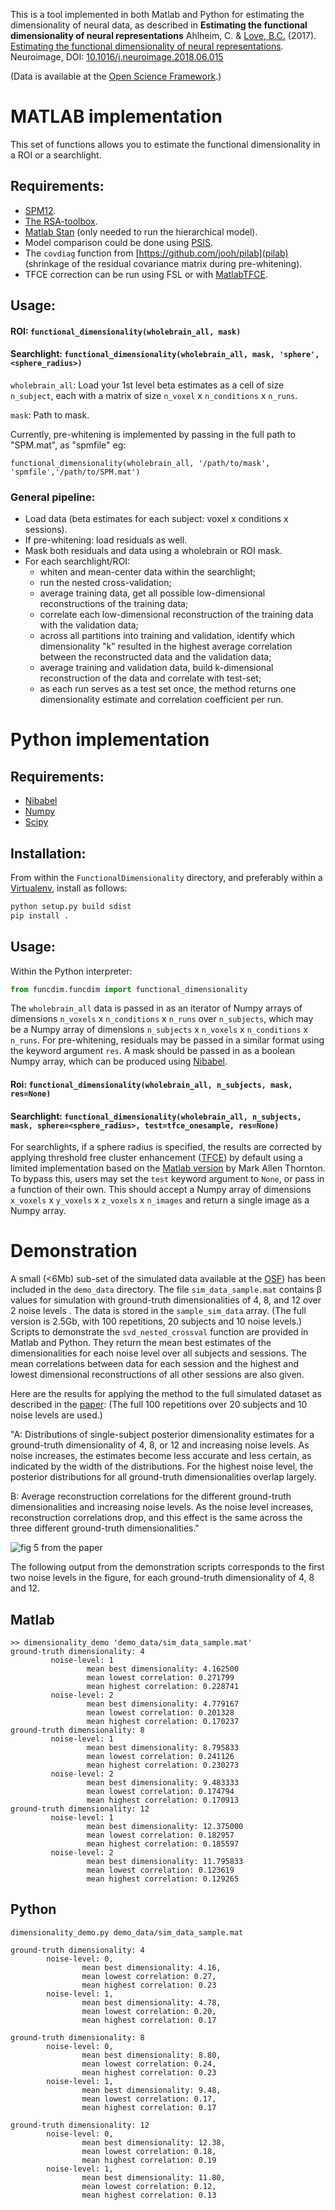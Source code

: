 This is a tool implemented in both Matlab and Python for estimating the dimensionality of neural data, as described in 
**Estimating the functional dimensionality of neural representations**
Ahlheim, C. & [Love, B.C.](http://bradlove.org) (2017). [Estimating the functional dimensionality of neural representations](https://www.sciencedirect.com/science/article/pii/S1053811918305226). Neuroimage, DOI: [10.1016/j.neuroimage.2018.06.015](https://doi.org/10.1016/j.neuroimage.2018.06.015)

(Data is available at the [Open Science Framework](https://osf.io/tpq92/).)

# MATLAB implementation

This set of functions allows you to estimate the functional dimensionality in a ROI or a searchlight.

## Requirements:

- [SPM12](http://www.fil.ion.ucl.ac.uk/spm/software/spm12/).
- [The RSA-toolbox](https://www.mrc-cbu.cam.ac.uk/methods-and-resources/toolboxes/).
- [Matlab Stan](http://mc-stan.org/users/interfaces/matlab-stan) (only needed to run the hierarchical model).
- Model comparison could be done using [PSIS](https://github.com/avehtari/PSIS).
- The ```covdiag``` function from [https://github.com/jooh/pilab](pilab) (shrinkage of the residual covariance matrix during pre-whitening).
- TFCE correction can be run using FSL or with [MatlabTFCE](https://github.com/markallenthornton/MatlabTFCE).

## Usage:    
    
#### ROI: ```functional_dimensionality(wholebrain_all, mask)```

#### Searchlight: ```functional_dimensionality(wholebrain_all, mask, 'sphere',<sphere_radius>)```

```wholebrain_all```: Load your 1st level beta estimates as a cell of size ```n_subject```, each with a matrix of size ```n_voxel``` x ```n_conditions``` x ```n_runs```.

```mask```: Path to mask.
    
Currently, pre-whitening is implemented by passing in the full path to "SPM.mat", as "spmfile" eg:

```functional_dimensionality(wholebrain_all, '/path/to/mask', 'spmfile','/path/to/SPM.mat')```

### General pipeline:
- Load data (beta estimates for each subject: voxel x conditions x sessions).
- If pre-whitening: load residuals as well.
- Mask both residuals and data using a wholebrain or ROI mask.
- For each searchlight/ROI:
  + whiten and mean-center data within the searchlight;
  + run the nested cross-validation;
  + average training data, get all possible low-dimensional reconstructions of the training data;
  + correlate each low-dimensional reconstruction of the training data with the validation data;
  + across all partitions into training and validation, identify which dimensionality "k" resulted in the highest average correlation between the reconstructed data and the validation data;
  + average training and validation data, build k-dimensional reconstruction of the data and correlate with test-set;
  + as each run serves as a test set once, the method returns one dimensionality estimate and correlation coefficient per run.
  
# Python implementation

## Requirements:

- [Nibabel](http://nipy.org/nibabel/)
- [Numpy](http://www.numpy.org/)
- [Scipy](https://www.scipy.org/)

## Installation:

From within the ```FunctionalDimensionality``` directory, and preferably within a [Virtualenv](https://virtualenv.pypa.io/en/stable/), install as follows:

```python
python setup.py build sdist
pip install .
```

## Usage:

Within the Python interpreter:

```python
from funcdim.funcdim import functional_dimensionality
```

The ```wholebrain_all``` data is passed in as an iterator of Numpy arrays of dimensions ```n_voxels``` x ```n_conditions``` x ```n_runs``` over ```n_subjects```, which may be a Numpy array of dimensions ```n_subjects``` x ```n_voxels``` x ```n_conditions``` x ```n_runs```. For pre-whitening, residuals may be passed in a similar format using the keyword argument ```res```. A mask should be passed in as a boolean Numpy array, which can be produced using [Nibabel](http://nipy.org/nibabel/).

#### Roi: ```functional_dimensionality(wholebrain_all, n_subjects, mask, res=None)``` 

#### Searchlight: ```functional_dimensionality(wholebrain_all, n_subjects, mask, sphere=<sphere_radius>, test=tfce_onesample, res=None)```
For searchlights, if a sphere radius is specified, the results are corrected by applying threshold free cluster enhancement ([TFCE](https://www.ncbi.nlm.nih.gov/pubmed/18501637)) by default using a limited implementation based on the [Matlab version](https://github.com/markallenthornton/MatlabTFCE) by Mark Allen Thornton. To bypass this, users may set the ```test``` keyword argument to ```None```, or pass in a function of their own. This should accept a Numpy array of dimensions ```x_voxels``` x ```y_voxels``` x ```z_voxels``` x ```n_images``` and return a single image as a Numpy array.

# Demonstration

A small (<6Mb) sub-set of the simulated data available at the [OSF](https://osf.io/tpq92/)) has
been included in the ```demo_data``` directory. The file ```sim_data_sample.mat``` contains &beta; values for
simulation with ground-truth dimensionalities of 4, 8, and 12 over 2 noise levels . The data is stored in the ```sample_sim_data``` array. (The full version is 2.5Gb, with 100 repetitions, 20 subjects and 10 noise levels.) Scripts to demonstrate the ```svd_nested_crossval``` function are provided in Matlab and Python. They return the mean best estimates of the dimensionalities for each noise level over all subjects and sessions. The mean correlations between data for each session and the highest and lowest dimensional reconstructions of all other sessions are also given.

Here are the results for applying the method to the full simulated dataset as described in the [paper](https://www.sciencedirect.com/science/article/pii/S1053811918305226):
(The full 100 repetitions over 20 subjects and 10 noise levels are used.)

"A: Distributions of single-subject posterior dimensionality estimates for a ground-truth dimensionality of 4, 8, or 12 and increasing noise levels. As noise increases, the 
estimates become less accurate and less certain, as indicated by the width of the distributions. For the highest noise level, the posterior distributions for all 
ground-truth dimensionalities overlap largely.
 
B: Average reconstruction correlations for the different ground-truth dimensionalities and increasing noise levels. As the noise level increases, reconstruction 
correlations drop, and this effect is the same across the three different ground-truth dimensionalities."

![fig 5 from the paper](https://raw.githubusercontent.com/lovelabUCL/dimensionality/staging/img/full_simulation_results.jpg)

The following output from the demonstration scripts corresponds to the first two noise levels in the figure, for each ground-truth
dimensionality of 4, 8 and 12.

## Matlab

```
>> dimensionality_demo 'demo_data/sim_data_sample.mat'
ground-truth dimensionality: 4
         noise-level: 1
                 mean best dimensionality: 4.162500
                 mean lowest correlation: 0.271799
                 mean highest correlation: 0.228741
         noise-level: 2
                 mean best dimensionality: 4.779167
                 mean lowest correlation: 0.201328
                 mean highest correlation: 0.170237
ground-truth dimensionality: 8
         noise-level: 1
                 mean best dimensionality: 8.795833
                 mean lowest correlation: 0.241126
                 mean highest correlation: 0.230273
         noise-level: 2
                 mean best dimensionality: 9.483333
                 mean lowest correlation: 0.174794
                 mean highest correlation: 0.170913
ground-truth dimensionality: 12
         noise-level: 1
                 mean best dimensionality: 12.375000
                 mean lowest correlation: 0.182957
                 mean highest correlation: 0.185597
         noise-level: 2
                 mean best dimensionality: 11.795833
                 mean lowest correlation: 0.123619
                 mean highest correlation: 0.129265
```

## Python

```
dimensionality_demo.py demo_data/sim_data_sample.mat

ground-truth dimensionality: 4
        noise-level: 0,
                mean best dimensionality: 4.16,
                mean lowest correlation: 0.27,
                mean highest correlation: 0.23
        noise-level: 1,
                mean best dimensionality: 4.78,
                mean lowest correlation: 0.20,
                mean highest correlation: 0.17

ground-truth dimensionality: 8
        noise-level: 0,
                mean best dimensionality: 8.80,
                mean lowest correlation: 0.24,
                mean highest correlation: 0.23
        noise-level: 1,
                mean best dimensionality: 9.48,
                mean lowest correlation: 0.17,
                mean highest correlation: 0.17

ground-truth dimensionality: 12
        noise-level: 0,
                mean best dimensionality: 12.38,
                mean lowest correlation: 0.18,
                mean highest correlation: 0.19
        noise-level: 1,
                mean best dimensionality: 11.80,
                mean lowest correlation: 0.12,
                mean highest correlation: 0.13
```
